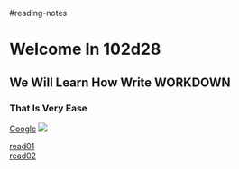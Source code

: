 #reading-notes
# Welcome In 102d28
## We Will Learn How Write WORKDOWN
### That Is Very Ease

[Google](https://www.google.jo/)
![](https://3kllhk1ibq34qk6sp3bhtox1-wpengine.netdna-ssl.com/wp-content/uploads/2015/11/growth-mindset.png)


[read01](https://qasem-moh.github.io/reading-notes/read01)
<br />
[read02](https://qasem-moh.github.io/reading-notes/read02)